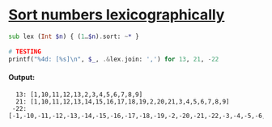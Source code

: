 [1]: https://rosettacode.org/wiki/Sort_numbers_lexicographically

# [Sort numbers lexicographically][1]

```raku
sub lex (Int $n) { (1…$n).sort: ~* }
 
# TESTING
printf("%4d: [%s]\n", $_, .&lex.join: ',') for 13, 21, -22
```

#### Output:
```
  13: [1,10,11,12,13,2,3,4,5,6,7,8,9]
  21: [1,10,11,12,13,14,15,16,17,18,19,2,20,21,3,4,5,6,7,8,9]
 -22: [-1,-10,-11,-12,-13,-14,-15,-16,-17,-18,-19,-2,-20,-21,-22,-3,-4,-5,-6,-7,-8,-9,0,1]
```